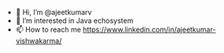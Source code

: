 - 👋 Hi, I’m @ajeetkumarv
- 👀 I’m interested in Java echosystem
- 📫 How to reach me https://www.linkedin.com/in/ajeetkumar-vishwakarma/

<!---
ajeetkumarv/ajeetkumarv is a ✨ special ✨ repository because its `README.md` (this file) appears on your GitHub profile.
You can click the Preview link to take a look at your changes.
--->
